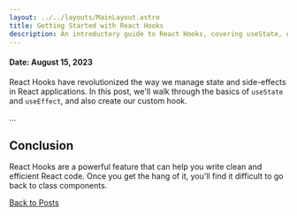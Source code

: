 ```yaml
---
layout: ../../layouts/MainLayout.astro
title: Getting Started with React Hooks
description: An introductory guide to React Hooks, covering useState, useEffect, and custom hooks.
---
```


#### Date: August 15, 2023

React Hooks have revolutionized the way we manage state and side-effects in React applications. In this post, we'll walk through the basics of `useState` and `useEffect`, and also create our custom hook.

...

## Conclusion

React Hooks are a powerful feature that can help you write clean and efficient React code. Once you get the hang of it, you'll find it difficult to go back to class components.

<a href="/posts">Back to Posts</a>
